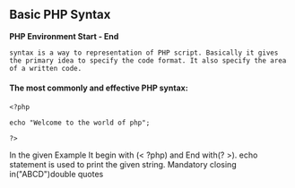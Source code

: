 ## Basic PHP Syntax

<b>PHP Environment Start - End</b>

```syntax is a way to representation of PHP script. Basically it gives the primary idea to specify the code format. It also specify the area of a written code.```


#### The most commonly and effective  PHP  syntax:
```
<?php

echo "Welcome to the world of php";

?>
```
In the given Example It begin with (< ?php) and End with(? >). echo statement is used to print the given string. Mandatory closing in("ABCD")double quotes